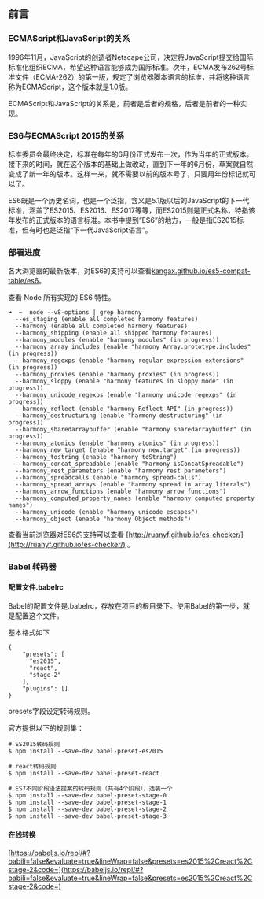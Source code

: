 ## 前言

### ECMAScript和JavaScript的关系

1996年11月，JavaScript的创造者Netscape公司，决定将JavaScript提交给国际标准化组织ECMA，希望这种语言能够成为国际标准。次年，ECMA发布262号标准文件（ECMA-262）的第一版，规定了浏览器脚本语言的标准，并将这种语言称为ECMAScript，这个版本就是1.0版。

ECMAScript和JavaScript的关系是，前者是后者的规格，后者是前者的一种实现。

### ES6与ECMAScript 2015的关系

标准委员会最终决定，标准在每年的6月份正式发布一次，作为当年的正式版本。接下来的时间，就在这个版本的基础上做改动，直到下一年的6月份，草案就自然变成了新一年的版本。这样一来，就不需要以前的版本号了，只要用年份标记就可以了。

ES6既是一个历史名词，也是一个泛指，含义是5.1版以后的JavaScript的下一代标准，涵盖了ES2015、ES2016、ES2017等等，而ES2015则是正式名称，特指该年发布的正式版本的语言标准。本书中提到“ES6”的地方，一般是指ES2015标准，但有时也是泛指“下一代JavaScript语言”。

### 部署进度

各大浏览器的最新版本，对ES6的支持可以查看[kangax.github.io/es5-compat-table/es6](http://kangax.github.io/compat-table/es6/)。

查看 Node 所有实现的 ES6 特性。

```
➜  ~  node --v8-options | grep harmony
  --es_staging (enable all completed harmony features)
  --harmony (enable all completed harmony features)
  --harmony_shipping (enable all shipped harmony fetaures)
  --harmony_modules (enable "harmony modules" (in progress))
  --harmony_array_includes (enable "harmony Array.prototype.includes" (in progress))
  --harmony_regexps (enable "harmony regular expression extensions" (in progress))
  --harmony_proxies (enable "harmony proxies" (in progress))
  --harmony_sloppy (enable "harmony features in sloppy mode" (in progress))
  --harmony_unicode_regexps (enable "harmony unicode regexps" (in progress))
  --harmony_reflect (enable "harmony Reflect API" (in progress))
  --harmony_destructuring (enable "harmony destructuring" (in progress))
  --harmony_sharedarraybuffer (enable "harmony sharedarraybuffer" (in progress))
  --harmony_atomics (enable "harmony atomics" (in progress))
  --harmony_new_target (enable "harmony new.target" (in progress))
  --harmony_tostring (enable "harmony toString")
  --harmony_concat_spreadable (enable "harmony isConcatSpreadable")
  --harmony_rest_parameters (enable "harmony rest parameters")
  --harmony_spreadcalls (enable "harmony spread-calls")
  --harmony_spread_arrays (enable "harmony spread in array literals")
  --harmony_arrow_functions (enable "harmony arrow functions")
  --harmony_computed_property_names (enable "harmony computed property names")
  --harmony_unicode (enable "harmony unicode escapes")
  --harmony_object (enable "harmony Object methods")
```

查看当前浏览器对ES6的支持可以查看 [http://ruanyf.github.io/es-checker/](http://ruanyf.github.io/es-checker/) 。

### Babel 转码器

#### 配置文件.babelrc

Babel的配置文件是.babelrc，存放在项目的根目录下。使用Babel的第一步，就是配置这个文件。

基本格式如下

```
{
    "presets": [
      "es2015",
      "react",
      "stage-2"
    ],
    "plugins": []
}
```

presets字段设定转码规则。

官方提供以下的规则集：

```
# ES2015转码规则
$ npm install --save-dev babel-preset-es2015

# react转码规则
$ npm install --save-dev babel-preset-react

# ES7不同阶段语法提案的转码规则（共有4个阶段），选装一个
$ npm install --save-dev babel-preset-stage-0
$ npm install --save-dev babel-preset-stage-1
$ npm install --save-dev babel-preset-stage-2
$ npm install --save-dev babel-preset-stage-3
```

#### 在线转换

[https://babeljs.io/repl/#?babili=false&evaluate=true&lineWrap=false&presets=es2015%2Creact%2Cstage-2&code=](https://babeljs.io/repl/#?babili=false&evaluate=true&lineWrap=false&presets=es2015%2Creact%2Cstage-2&code=)